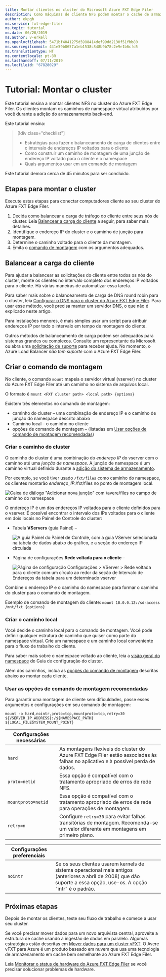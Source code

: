 ```yaml
---
title: Montar clientes no cluster do Microsoft Azure FXT Edge Filer
description: Como máquinas de cliente NFS podem montar o cache de armazenamento híbrido do Azure FXT Edge Filer
author: ekpgh
ms.service: fxt-edge-filer
ms.topic: tutorial
ms.date: 06/20/2019
ms.author: v-erkell
ms.openlocfilehash: 5471bf4041275d5988414def99dd2130f51fbb80
ms.sourcegitcommit: 441e59b8657a1eb1538c848b9b78c2e9e1b6cfd5
ms.translationtype: HT
ms.contentlocale: pt-BR
ms.lasthandoff: 07/11/2019
ms.locfileid: "67828029"
---
```

# <a name="tutorial-mount-the-cluster"></a>Tutorial: Montar o cluster

Este tutorial ensina a montar clientes NFS no cluster do Azure FXT Edge Filer. Os clientes montam os caminhos de namespace virtual atribuídos por você durante a adição do armazenamento back-end. 

Este tutorial ensina: 

> [!div class="checklist"]
> * Estratégias para fazer o balanceamento de carga de clientes entre o intervalo de endereços IP voltados para o cliente
> * Como construir um caminho de montagem de uma junção de endereço IP voltado para o cliente e o namespace
> * Quais argumentos usar em um comando de montagem

Este tutorial demora cerca de 45 minutos para ser concluído.

## <a name="steps-to-mount-the-cluster"></a>Etapas para montar o cluster

Execute estas etapas para conectar computadores cliente ao seu cluster do Azure FXT Edge Filer.

1. Decida como balancear a carga de tráfego do cliente entre seus nós de cluster. Leia [Balancear a carga do cliente](#balance-client-load) a seguir, para saber mais detalhes. 
1. Identifique o endereço IP do cluster e o caminho de junção para montagem.
1. Determine o caminho voltado para o cliente da montagem.
1. Emita o [comando de montagem](#use-recommended-mount-command-options) com os argumentos adequados.

## <a name="balance-client-load"></a>Balancear a carga do cliente

Para ajudar a balancear as solicitações do cliente entre todos os nós do cluster, monte os clientes no intervalo completo dos endereços IP voltados para o cliente. Há várias maneiras de automatizar essa tarefa.

Para saber mais sobre o balanceamento de carga de DNS round robin para o cluster, leia [Configurar o DNS para o cluster do Azure FXT Edge Filer](fxt-configure-network.md#configure-dns-for-load-balancing). Para usar esse método, você precisa manter um servidor DNS, o que não é explicado neste artigo.

Para instalações menores, é mais simples usar um script para atribuir endereços IP por todo o intervalo em tempo de montagem do cliente. 

Outros métodos de balanceamento de carga podem ser adequados para sistemas grandes ou complexos. Consulte um representante da Microsoft ou abra uma [solicitação de suporte](fxt-support-ticket.md) para receber ajuda. No momento, o Azure Load Balancer *não tem suporte* com o Azure FXT Edge Filer.

## <a name="create-the-mount-command"></a>Criar o comando de montagem 

No cliente, o comando ``mount`` mapeia o servidor virtual (vserver) no cluster do Azure FXT Edge Filer até um caminho no sistema de arquivos local. 

O formato é ``mount <FXT cluster path> <local path> {options}``

Existem três elementos no comando de montagem: 

* caminho do cluster – uma combinação de endereço IP e o caminho de junção do namespace descrito abaixo
* Caminho local – o caminho no cliente 
* opções de comando de montagem – (listadas em [Usar opções de comando de montagem recomendadas](#use-recommended-mount-command-options))

### <a name="create-the-cluster-path"></a>Criar o caminho do cluster

O caminho do cluster é uma combinação do *endereço IP* do vserver com o caminho até uma *junção de namespace*. A junção de namespace é um caminho virtual definido durante a [adição do sistema de armazenamento](fxt-add-storage.md#create-a-junction).

Por exemplo, se você tiver usado ``/fxt/files`` como caminho do namespace, os clientes montarão *endereço_IP*:/fxt/files no ponto de montagem local. 

![Caixa de diálogo "Adicionar nova junção" com /avere/files no campo de caminho do namespace](media/fxt-mount/fxt-junction-example.png)

O endereço IP é um dos endereços IP voltados para o cliente definidos para o vserver. É possível encontrar o intervalo dos IPs voltados para o cliente em dois locais no Painel de Controle do cluster:

* Tabela **VServers** (guia Painel) – 

  ![A guia Painel do Painel de Controle, com a guia VServer selecionada na tabela de dados abaixo do gráfico, e a seção do endereço IP circulada](media/fxt-mount/fxt-ip-addresses-dashboard.png)

* Página de configurações **Rede voltada para o cliente** – 

  ![Página de configuração Configurações > VServer > Rede voltada para o cliente com um círculo ao redor da seção de Intervalo de Endereços da tabela para um determinado vserver](media/fxt-mount/fxt-ip-addresses-settings.png)

Combine o endereço IP e o caminho do namespace para formar o caminho do cluster para o comando de montagem. 

Exemplo de comando de montagem do cliente: ``mount 10.0.0.12:/sd-access /mnt/fxt {options}``

### <a name="create-the-local-path"></a>Criar o caminho local

Você decide o caminho local para o comando de montagem. Você pode definir qualquer estrutura de caminho que quiser como parte do namespace virtual. Crie um namespace e um caminho local conveniente para o fluxo de trabalho do cliente. 

Para saber mais sobre o namespace voltado ao cliente, leia a [visão geral do namespace](https://azure.github.io/Avere/legacy/ops_guide/4_7/html/gns_overview.html) do Guia de configuração do cluster.

Além dos caminhos, inclua as [opções do comando de montagem](#use-recommended-mount-command-options) descritas abaixo ao montar cada cliente.

### <a name="use-recommended-mount-command-options"></a>Usar as opções de comando de montagem recomendadas

Para garantir uma montagem de cliente sem dificuldades, passe esses argumentos e configurações em seu comando de montagem: 

``mount -o hard,nointr,proto=tcp,mountproto=tcp,retry=30 ${VSERVER_IP_ADDRESS}:/${NAMESPACE_PATH} ${LOCAL_FILESYSTEM_MOUNT_POINT}``

| Configurações necessárias | |
--- | --- 
``hard`` | As montagens flexíveis do cluster do Azure FXT Edge Filer estão associadas às falhas no aplicativo e à possível perda de dados. 
``proto=netid`` | Essa opção é compatível com o tratamento apropriado de erros de rede NFS.
``mountproto=netid`` | Essa opção é compatível com o tratamento apropriado de erros de rede para operações de montagem.
``retry=n`` | Configure ``retry=30`` para evitar falhas transitórias de montagem. Recomenda-se um valor diferente em montagens em primeiro plano.

| Configurações preferenciais  | |
--- | --- 
``nointr``            | Se os seus clientes usarem kernels de sistema operacional mais antigos (anteriores a abril de 2008) que dão suporte a essa opção, use-os. A opção "intr" é o padrão.

## <a name="next-steps"></a>Próximas etapas

Depois de montar os clientes, teste seu fluxo de trabalho e comece a usar seu cluster.

Se você precisar mover dados para um novo arquivista central, aproveite a estrutura de cache usando a ingestão de dados em paralelo. Algumas estratégias estão descritas em [Mover dados para um cluster vFXT](https://docs.microsoft.com/azure/avere-vfxt/avere-vfxt-data-ingest). O Avere vFXT para Azure é um produto baseado em nuvem que usa uma tecnologia de armazenamento em cache bem semelhante ao Azure FXT Edge Filer.

Leia [Monitorar o status de hardware do Azure FXT Edge Filer](fxt-monitor.md) se você precisar solucionar problemas de hardware. 
